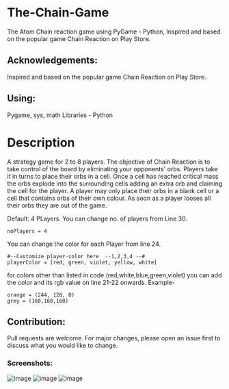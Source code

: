 # The-Chain-Game
The Atom Chain reaction game using PyGame - Python, Inspired and based on the popular game Chain Reaction on Play Store.

## Acknowledgements:
Inspired and based on the popular game Chain Reaction on Play Store.

## Using:
Pygame, sys, math Libraries - Python

# Description
A strategy game for 2 to 8 players.
The objective of Chain Reaction is to take control of the board by eliminating your opponents' orbs.
Players take it in turns to place their orbs in a cell. Once a cell has reached critical mass the orbs explode into the surrounding cells adding an extra orb and claiming the cell for the player. A player may only place their orbs in a blank cell or a cell that contains orbs of their own colour. As soon as a player looses all their orbs they are out of the game.

Default: 4 PLayers. 
You can change no. of players from Line 30.
```
noPlayers = 4
```
You can change the color for each Player from line 24.
```
#--Customize player-color here  --1,2,3,4 --#
playerColor = [red, green, violet, yellow, white]
```
for colors other than listed in code (red,white,blue,green,violet) you can add the color and its rgb value on line 21-22 onwards.
Example-
```
orange = (244, 128, 0)
grey = (160,160,160)
```
## Contribution:
Pull requests are welcome. For major changes, please open an issue first to discuss what you would like to change.  

### Screenshots:
![image](https://user-images.githubusercontent.com/81807980/128636107-cdfa0499-6e4b-4ab8-8895-99481bb9607e.png)
![image](https://user-images.githubusercontent.com/81807980/128636184-52435add-ca1c-440e-b807-f35107fb191d.png)
![image](https://user-images.githubusercontent.com/81807980/128636243-a575bc93-2169-4fe3-98b6-7b0b0326db56.png)

